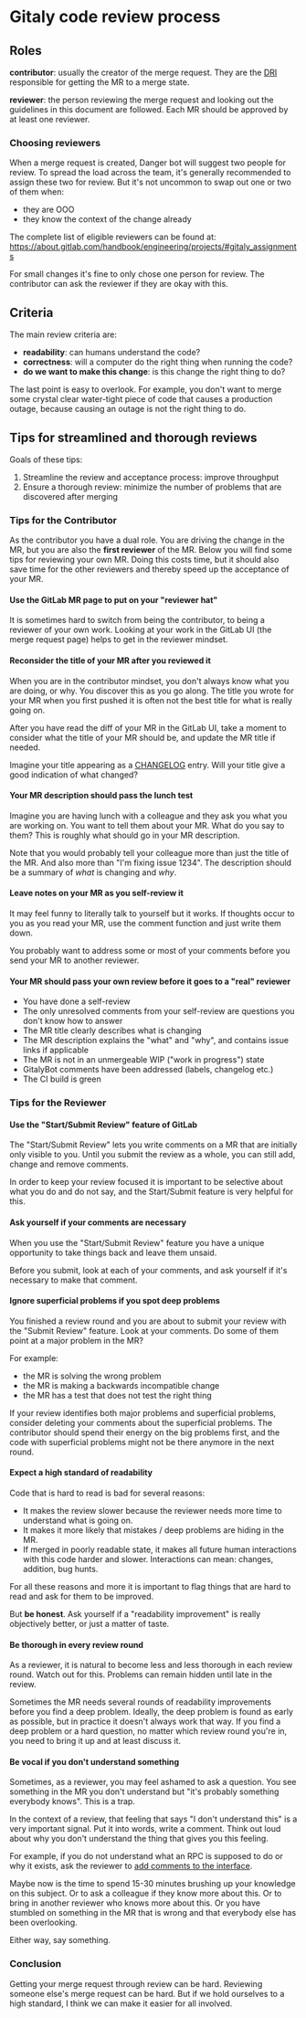 # Gitaly code review process

## Roles

**contributor**: usually the creator of the merge request. They are the
[DRI](https://about.gitlab.com/handbook/people-group/directly-responsible-individuals/)
responsible for getting the MR to a merge state.

**reviewer**: the person reviewing the merge request and looking out the
guidelines in this document are followed. Each MR should be approved by at least
one reviewer.

### Choosing reviewers

When a merge request is created, Danger bot will suggest two people for
review. To spread the load across the team, it's generally recommended to assign
these two for review. But it's not uncommon to swap out one or two of them when:

- they are OOO
- they know the context of the change already

The complete list of eligible reviewers can be found at:
<https://about.gitlab.com/handbook/engineering/projects/#gitaly_assignments>

For small changes it's fine to only chose one person for review. The contributor
can ask the reviewer if they are okay with this.

## Criteria

The main review criteria are:

- **readability**: can humans understand the code?
- **correctness**: will a computer do the right thing when running the code?
- **do we want to make this change**: is this change the right thing to do?

The last point is easy to overlook. For example, you don't want to merge some
crystal clear water-tight piece of code that causes a production
outage, because causing an outage is not the right thing to do.

## Tips for streamlined and thorough reviews

Goals of these tips:

1. Streamline the review and acceptance process: improve throughput
1. Ensure a thorough review: minimize the number of problems that are discovered after merging

### Tips for the Contributor

As the contributor you have a dual role. You are driving the change in the MR, but you
are also the **first reviewer** of the MR. Below you will find some tips for reviewing
your own MR. Doing this costs time, but it should also save time for the other
reviewers and thereby speed up the acceptance of your MR.

#### Use the GitLab MR page to put on your "reviewer hat"

It is sometimes hard to switch from being the contributor, to being a reviewer
of your own work. Looking at your work in the GitLab UI (the merge request page)
helps to get in the reviewer mindset.

#### Reconsider the title of your MR after you reviewed it

When you are in the contributor mindset, you don't always know
what you are doing, or why. You discover this as you go along. The title you wrote for
your MR when you first pushed it is often not the best title for what is really
going on.

After you have read the diff of your MR in the GitLab UI, take a moment
to consider what the title of your MR should be, and update the MR title if needed.

Imagine your title appearing as a [CHANGELOG](CHANGELOG.md) entry.
Will your title give a good indication of what changed?

#### Your MR description should pass the lunch test

Imagine you are having lunch with a colleague and they ask you what you are
working on. You want to tell them about your MR. What do you say to them? This is
roughly what should go in your MR description.

Note that you would probably tell your colleague more than just the
title of the MR. And also more than "I'm fixing issue 1234". The
description should be a summary of _what_ is changing and _why_.

#### Leave notes on your MR as you self-review it

It may feel funny to literally talk to yourself but it works. If
thoughts occur to you as you read your MR, use the comment function
and just write them down.

You probably want to address some or most of your comments before you send your
MR to another reviewer.

#### Your MR should pass your own review before it goes to a "real" reviewer

- You have done a self-review
- The only unresolved comments from your self-review are questions you don't know
  how to answer
- The MR title clearly describes what is changing
- The MR description explains the "what" and "why", and contains issue links if
  applicable
- The MR is not in an unmergeable WIP ("work in progress") state
- GitalyBot comments have been addressed (labels, changelog etc.)
- The CI build is green

### Tips for the Reviewer

#### Use the "Start/Submit Review" feature of GitLab

The "Start/Submit Review" lets you write comments on a MR that are initially
only visible to you. Until you submit the review as a whole, you can still add,
change and remove comments.

In order to keep your review focused it is important
to be selective about what you do and do not say, and the Start/Submit feature is very
helpful for this.

#### Ask yourself if your comments are necessary

When you use the "Start/Submit Review" feature you have a unique opportunity to
take things back and leave them unsaid.

Before you submit, look at each of your comments, and ask yourself if it's
necessary to make that comment.

#### Ignore superficial problems if you spot deep problems

You finished a review round and you are about to submit your review with the
"Submit Review" feature. Look at your comments. Do some of them point at a major
problem in the MR?

For example:

- the MR is solving the wrong problem
- the MR is making a backwards incompatible change
- the MR has a test that does not test the right thing

If your review identifies both major problems and superficial problems, consider
deleting your comments about the superficial problems. The contributor should
spend their energy on the big problems first, and the code with superficial
problems might not be there anymore in the next round.

#### Expect a high standard of readability

Code that is hard to read is bad for several reasons:

- It makes the review slower because the reviewer needs more time to understand
  what is going on.
- It makes it more likely that mistakes / deep problems are hiding in the MR.
- If merged in poorly readable state, it makes all future human interactions
  with this code harder and slower. Interactions can mean: changes, addition,
  bug hunts.

For all these reasons and more it is important to flag things that are hard to
read and ask for them to be improved.

But **be honest**. Ask yourself if a "readability improvement" is really
objectively better, or just a matter of taste.

#### Be thorough in every review round

As a reviewer, it is natural to become less and less thorough in each review
round. Watch out for this. Problems can remain hidden until late in the review.

Sometimes the MR needs several rounds of readability improvements before you
find a deep problem. Ideally, the deep problem is found as early as possible,
but in practice it doesn't always work that way. If you find a deep problem or
a hard question, no matter which review round you're in, you need to bring it
up and at least discuss it.

#### Be vocal if you don't understand something

Sometimes, as a reviewer, you may feel ashamed to ask a question. You
see something in the MR you don't understand but "it's probably
something everybody knows". This is a trap.

In the context of a review, that feeling that says "I don't understand
this" is a very important signal. Put it into words, write a comment.
Think out loud about why you don't understand the thing that gives you
this feeling.

For example, if you do not understand what an RPC is supposed to do or
why it exists, ask the reviewer to
[add comments to the interface](proto/README.md#documentation).

Maybe now is the time to spend 15-30 minutes brushing up your
knowledge on this subject. Or to ask a colleague if they know more
about this. Or to bring in another reviewer who knows more about this.
Or you have stumbled on something in the MR that is wrong and that
everybody else has been overlooking.

Either way, say something.

### Conclusion

Getting your merge request through review can be hard. Reviewing
someone else's merge request can be hard. But if we hold ourselves to
a high standard, I think we can make it easier for all involved.
